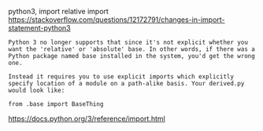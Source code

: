 python3, import
relative import
https://stackoverflow.com/questions/12172791/changes-in-import-statement-python3
```
Python 3 no longer supports that since it's not explicit whether you want the 'relative' or 'absolute' base. In other words, if there was a Python package named base installed in the system, you'd get the wrong one.

Instead it requires you to use explicit imports which explicitly specify location of a module on a path-alike basis. Your derived.py would look like:

from .base import BaseThing
```
https://docs.python.org/3/reference/import.html